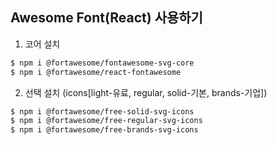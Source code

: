 ## Awesome Font(React) 사용하기

1. 코어 설치
```bash
$ npm i @fortawesome/fontawesome-svg-core
$ npm i @fortawesome/react-fontawesome
```

2. 선택 설치 (icons[light-유료, regular, solid-기본, brands-기업])
```bash
$ npm i @fortawesome/free-solid-svg-icons
$ npm i @fortawesome/free-regular-svg-icons
$ npm i @fortawesome/free-brands-svg-icons
